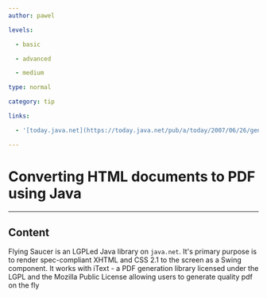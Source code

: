 ```yaml
---
author: pawel

levels:

  - basic

  - advanced

  - medium

type: normal

category: tip

links:

  - '[today.java.net](https://today.java.net/pub/a/today/2007/06/26/generating-pdfs-with-flying-saucer-and-itext.html)'

---
```


# Converting HTML documents to PDF using Java

---
## Content

Flying Saucer is an LGPLed Java library on `java.net`. It's primary purpose is to render spec-compliant XHTML and CSS 2.1 to the screen as a Swing component. It works with iText - a PDF generation library licensed under the LGPL and the Mozilla Public License allowing users to generate quality pdf on the fly

